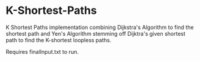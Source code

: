 # K-Shortest-Paths
 K Shortest Paths implementation combining Dijkstra's Algorithm to find the shortest path and Yen's Algorithm stemming off Dijktra's given shortest path to find the K-shortest loopless paths.

 Requires finalInput.txt to run.
